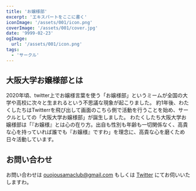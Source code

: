 ```yaml
---
title: 'お嬢様部'
excerpt: 'エキスパートをここに書く'
iconImage: '/assets/001/icon.png'
coverImage: '/assets/001/cover.jpg'
date: '9999-02-23'
ogImage:
  url: '/assets/001/icon.png'
tags:
  - 'サークル'
---
```


## 大阪大学お嬢様部とは
2020年頃、twitter上でお嬢様言葉を使う「お嬢様部」というミームが全国の大学や高校に次々と生まれるという不思議な現象が起こりました。 約1年後、わたくしたちはTwitterrを飛び出して画面のこちら側で活動を行うことを始め、サークルとしての「大阪大学お嬢様部」が誕生しました。
わたくしたち大阪大学お嬢様部は「『お嬢様』とは心の在り方。出自も性別も年齢も一切関係なく、高貴な心を持っていれば誰でも『お嬢様』ですわ」を理念に、高貴な心を磨くため日々活動しています。

## お問い合わせ
お問い合わせは ouojousamaclub@gmail.com もしくは [Twitter](https://twitter.com/OU_ojousamaclub) にてお伺いいたしますわ。